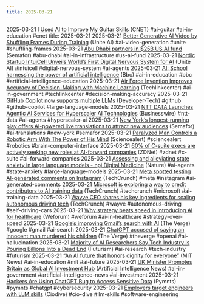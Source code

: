 ```yaml
---
title: 2025-03-21
---
```


2025-03-21 [I Used AI to Improve My Guitar Skills](https://www.cnet.com/tech/services-and-software/i-used-ai-to-help-me-get-better-at-playing-guitar-heres-how-it-went/) (CNET) #ai-guitar #ai-in-education #cnet
title: 2025-03-21
2025-03-21 [Better Generative AI Video by Shuffling Frames During Training](https://www.unite.ai/better-generative-ai-video-by-shuffling-frames-during-training/) (Unite AI) #ai-video-generation #unite #shuffling-frames
2025-03-21 [Abu Dhabi partners in $25B US AI fund](https://www.semafor.com/article/03/21/2025/abu-dhabi-partners-in-25b-us-ai-infrastructure-fund-to-meet-power-demand-for-data-centers) (Semafor) #abu-dhabi #ai-in-infrastructure #us-ai-fund
2025-03-21 [Nordic Startup IntuiCell Unveils World’s First Digital Nervous System for AI](https://www.unite.ai/nordic-startup-intuicell-unveils-worlds-first-digital-nervous-system-for-ai/) (Unite AI) #intuicell #digital-nervous-system #ai-agents
2025-03-21 [AI: School harnessing the power of artificial intelligence](https://www.bbc.com/news/articles/cg704gyer3xo) (Bbc) #ai-in-education #bbc #artificial-intelligence-education
2025-03-21 [Air Force Invention Improves Accuracy of Decision-Making with Machine Learning](https://techlinkcenter.org/news/air-force-invention-improves-accuracy-of-decision-making-with-machine-learning) (Techlinkcenter) #ai-in-government #techlinkcenter #decision-making-accuracy
2025-03-21 [GitHub Copilot now supports multiple LLMs](https://www.developer-tech.com/news/github-copilot-now-supports-multiple-llms/) (Developer-Tech) #github #github-copilot #large-language-models
2025-03-21 [NTT DATA Launches Agentic AI Services for Hyperscaler AI Technologies](https://www.businesswire.com/news/home/20250320628624/en/NTT-DATA-Launches-Agentic-AI-Services-for-Hyperscaler-AI-Technologies) (Businesswire) #ntt-data #ai-agents #hyperscaler-ai
2025-03-21 [New York’s longest-running play offers AI-powered live translations to attract new audiences](https://www.semafor.com/article/03/21/2025/new-yorks-longest-running-play-offers-ai-powered-live-translations-to-attract-new-audiences) (Semafor) #ai-translations #new-york #semafor
2025-03-21 [Paralyzed Man Controls a Robotic Arm With The Power of His Mind](https://www.sciencealert.com/paralyzed-man-controls-a-robotic-arm-with-the-power-of-his-mind?utm_source=flipboard&utm_content=topic%2Fartificialintelligence) (Sciencealert) #sciencealert #robotics #brain-computer-interface
2025-03-21 [60% of C-suite execs are actively seeking new roles at AI-forward companies](https://www.zdnet.com/article/60-of-c-suite-execs-are-actively-seeking-new-roles-at-ai-forward-companies/?utm_source=flipboard&utm_content=ZDNet%2Fmagazine%2FArtificial%20intelligence) (ZDNet) #zdnet #c-suite #ai-forward-companies
2025-03-21 [Assessing and alleviating state anxiety in large language models - npj Digital Medicine](https://www.nature.com/articles/s41746-025-01512-6) (Nature) #ai-agents #state-anxiety #large-language-models
2025-03-21 [Meta spotted testing AI-generated comments on Instagram](https://techcrunch.com/2025/03/21/meta-spotted-testing-ai-generated-comments-on-instagram/) (TechCrunch) #meta #instagram #ai-generated-comments
2025-03-21 [Microsoft is exploring a way to credit contributors to AI training data](https://techcrunch.com/2025/03/21/microsoft-is-exploring-a-way-to-credit-contributors-to-ai-training-data/) (TechCrunch) #techcrunch #microsoft #ai-training-data
2025-03-21 [Wayve CEO shares his key  ingredients for scaling autonomous driving tech](https://techcrunch.com/2025/03/21/wayve-ceo-shares-his-key-ingredients-for-scaling-autonomous-driving-tech/) (TechCrunch) #wayve #autonomous-driving #self-driving-cars
2025-03-21 [Why strategy beats speed in introducing AI for healthcare](https://www.weforum.org/stories/2025/03/ai-healthcare-strategy-speed/) (Weforum) #weforum #ai-in-healthcare #strategy-over-speed
2025-03-21 [Google’s improving Gmail’s search with AI](https://www.theverge.com/news/633459/google-gmail-search-ai-most-relevant-results) (The Verge) #google #gmail #ai-search
2025-03-21 [ChatGPT accused of saying an innocent man murdered his children](https://www.theverge.com/news/633700/chatgpt-openai-child-murderer-ai-hallucination-norway-noyb) (The Verge) #theverge #openai #ai-hallucination
2025-03-21 [Majority of AI Researchers Say Tech Industry Is Pouring Billions Into a Dead End](https://futurism.com/ai-researchers-tech-industry-dead-end) (Futurism) #ai-research #tech-industry #futurism
2025-03-21 [“An AI future that honors dignity for everyone”](https://news.mit.edu/2025/ai-future-honors-dignity-compton-lecture-0318) (MIT News) #ai-in-education #mit #ai-future
2025-03-21 [UK Minister Promotes Britain as Global AI Investment Hub](https://www.artificialintelligence-news.com/news/uk-minister-in-us-pitch-britain-global-ai-investment-hub/) (Artificial Intelligence News) #ai-in-government #artificial-intelligence-news #ai-investment
2025-03-21 [Hackers Are Using ChatGPT Bug to Access Sensitive Data](https://www.pymnts.com/artificial-intelligence-2/2025/hackers-are-using-chatgpt-bug-to-access-sensitive-data/) (Pymnts) #pymnts #chatgpt #cybersecurity
2025-03-21 [Employers target engineers with LLM skills](https://www.ciodive.com/news/linkedin-software-engineering-LLM/743144) (Ciodive) #cio-dive #llm-skills #software-engineering

